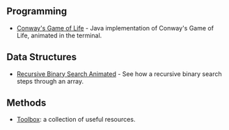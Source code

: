 ## Programming
- [Conway's Game of Life](https://github.com/hunter-teacher-cert/cohort-3-summer-work-awdriggs/tree/master/programming/4/extra) - Java implementation of Conway's Game of Life, animated in the terminal.

## Data Structures
- [Recursive Binary Search Animated](https://github.com/hunter-teacher-cert/cohort-3-summer-work-awdriggs/tree/master/ds/Sorting/animated) - See how a recursive binary search steps through an array.

## Methods
- [Toolbox](https://github.com/hunter-teacher-cert/cohort-3-summer-work-awdriggs/tree/master/methods/toolbox): a collection of useful resources.
